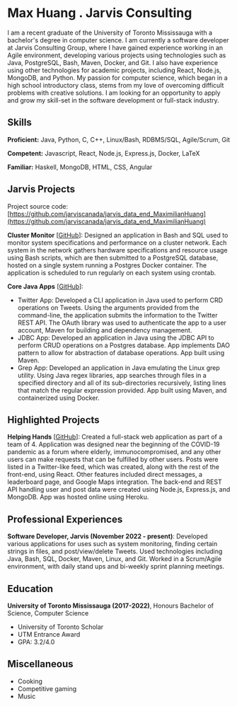 # Max Huang . Jarvis Consulting

I am a recent graduate of the University of Toronto Mississauga with a bachelor's degree in computer science. I am currently a software developer at Jarvis Consulting Group, where I have gained experience working in an Agile environment, developing various projects using technologies such as Java, PostgreSQL, Bash, Maven, Docker, and Git. I also have experience using other technologies for academic projects, including React, Node.js, MongoDB, and Python. My passion for computer science, which began in a high school introductory class, stems from my love of overcoming difficult problems with creative solutions. I am looking for an opportunity to apply and grow my skill-set in the software development or full-stack industry.

## Skills

**Proficient:** Java, Python, C, C++, Linux/Bash, RDBMS/SQL, Agile/Scrum, Git

**Competent:** Javascript, React, Node.js, Express.js, Docker, LaTeX

**Familiar:** Haskell, MongoDB, HTML, CSS, Angular

## Jarvis Projects

Project source code: [https://github.com/jarviscanada/jarvis_data_end_MaximilianHuang](https://github.com/jarviscanada/jarvis_data_end_MaximilianHuang)


**Cluster Monitor** [[GitHub](https://github.com/jarviscanada/jarvis_data_end_MaximilianHuang/tree/master/linux_sql)]: Designed an application in Bash and SQL used to monitor system specifications and performance on a cluster network. Each system in the network gathers hardware specifications and resource usage using Bash scripts, which are then submitted to a PostgreSQL database, hosted on a single system running a Postgres Docker container. The application is scheduled to run regularly on each system using crontab.

**Core Java Apps** [[GitHub](https://github.com/jarviscanada/jarvis_data_end_MaximilianHuang/tree/master/core_java)]:
      
  - Twitter App: Developed a CLI application in Java used to perform CRD operations on Tweets. Using the arguments provided from the command-line, the application submits the information to the Twitter REST API. The OAuth library was used to authenticate the app to a user account, Maven for building and dependency management.
  - JDBC App: Developed an application in Java using the JDBC API to perform CRUD operations on a Postgres database. App implements DAO pattern to allow for abstraction of database operations. App built using Maven.
  - Grep App: Developed an application in Java emulating the Linux grep utility. Using Java regex libraries, app searches through files in a specified directory and all of its sub-directories recursively, listing lines that match the regular expression provided. App built using Maven, and containerized using Docker.


## Highlighted Projects
**Helping Hands** [[GitHub](https://github.com/manacute/helping_hands)]: Created a full-stack web application as part of a team of 4. Application was designed near the beginning of the COVID-19 pandemic as a forum where elderly, immunocompromised, and any other users can make requests that can be fulfilled by other users. Posts were listed in a Twitter-like feed, which was created, along with the rest of the front-end, using React. Other features included direct messages, a leaderboard page, and Google Maps integration. The back-end and REST API handling user and post data were created using Node.js, Express.js, and MongoDB. App was hosted online using Heroku.


## Professional Experiences

**Software Developer, Jarvis (November 2022 - present)**: Developed various applications for uses such as system monitoring, finding certain strings in files, and post/view/delete Tweets. Used technologies including Java, Bash, SQL, Docker, Maven, Linux, and Git. Worked in a Scrum/Agile environment, with daily stand ups and bi-weekly sprint planning meetings.


## Education
**University of Toronto Mississauga (2017-2022)**, Honours Bachelor of Science, Computer Science
- University of Toronto Scholar
- UTM Entrance Award
- GPA: 3.2/4.0


## Miscellaneous
- Cooking
- Competitive gaming
- Music